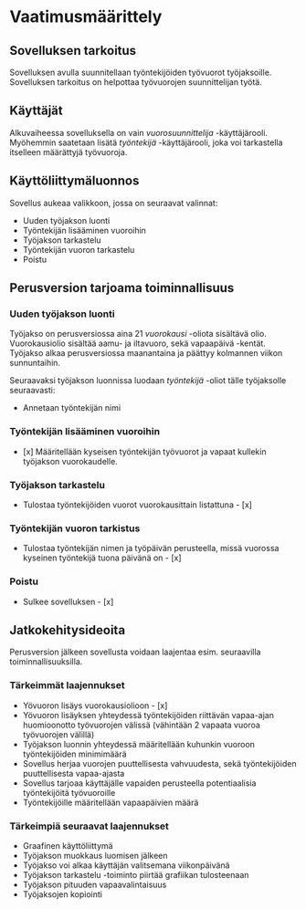 # Vaatimusmäärittely

## Sovelluksen tarkoitus

Sovelluksen avulla suunnitellaan työntekijöiden työvuorot työjaksoille. Sovelluksen tarkoitus on helpottaa työvuorojen suunnittelijan työtä.

## Käyttäjät

Alkuvaiheessa sovelluksella on vain _vuorosuunnittelija_ -käyttäjärooli. Myöhemmin saatetaan lisätä _työntekijä_ -käyttäjärooli, joka voi tarkastella itselleen määrättyjä työvuoroja.

## Käyttöliittymäluonnos

Sovellus aukeaa valikkoon, jossa on seuraavat valinnat:

   - Uuden työjakson luonti
   - Työntekijän lisääminen vuoroihin
   - Työjakson tarkastelu
   - Työntekijän vuoron tarkastelu
   - Poistu

## Perusversion tarjoama toiminnallisuus

### Uuden työjakson luonti

Työjakso on perusversiossa aina 21 _vuorokausi_ -oliota sisältävä olio. Vuorokausiolio sisältää aamu- ja iltavuoro, sekä vapaapäivä -kentät. Työjakso alkaa perusversiossa maanantaina ja päättyy kolmannen viikon sunnuntaihin.


Seuraavaksi työjakson luonnissa luodaan _työntekijä_ -oliot tälle työjaksolle seuraavasti:
    
   - Annetaan työntekijän nimi
   
### Työntekijän lisääminen vuoroihin

   - \[x] Määritellään kyseisen työntekijän työvuorot ja vapaat kullekin työjakson vuorokaudelle.

### Työjakson tarkastelu

   - Tulostaa työntekijöiden vuorot vuorokausittain listattuna - \[x]
   
### Työntekijän vuoron tarkistus

   - Tulostaa työntekijän nimen ja työpäivän perusteella, missä vuorossa kyseinen työntekijä tuona päivänä on - \[x] 

### Poistu

   - Sulkee sovelluksen - \[x]
   
## Jatkokehitysideoita

Perusversion jälkeen sovellusta voidaan laajentaa esim. seuraavilla toiminnallisuuksilla.

### Tärkeimmät laajennukset

   - Yövuoron lisäys vuorokausiolioon - \[x]
   - Yövuoron lisäyksen yhteydessä työntekijöiden riittävän vapaa-ajan huomioonotto työvuorojen välissä (vähintään 2 vapaata vuoroa työvuorojen välillä)
   - Työjakson luonnin yhteydessä määritellään kuhunkin vuoroon työntekijöiden minimimäärä
   - Sovellus herjaa vuorojen puuttellisesta vahvuudesta, sekä työntekijöiden puuttellisesta vapaa-ajasta
   - Sovellus tarjoaa käyttäjälle vapaiden perusteella potentiaalisia työntekijöitä työvuoroille
   - Työntekijöille määritellään vapaapäivien määrä
   
### Tärkeimpiä seuraavat laajennukset
   
   - Graafinen käyttöliittymä
   - Työjakson muokkaus luomisen jälkeen
   - Työjakso voi alkaa käyttäjän valitsemana viikonpäivänä
   - Työjakson tarkastelu -toiminto piirtää grafiikan tulosteenaan
   - Työjakson pituuden vapaavalintaisuus
   - Työjaksojen kopiointi
